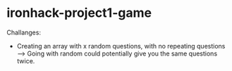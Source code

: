 # ironhack-project1-game


Challanges: 

- Creating an array with x random questions, with no repeating questions --> Going with random could potentially give you the same questions twice. 
